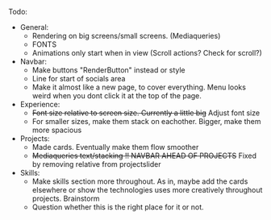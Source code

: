 
Todo:
- General:
    - Rendering on big screens/small screens. (Mediaqueries)
    - FONTS
    - Animations only start when in view (Scroll actions? Check for scroll?)
- Navbar:
    - Make buttons "RenderButton" instead or style
    - Line for start of socials area
    - Make it almost like a new page, to cover everything. Menu looks weird when you dont click it at the top of the page.
- Experience:
    - ~~Font size relative to screen size. Currently a little big~~ Adjust font size
    - For smaller sizes, make them stack on eachother. Bigger, make them more spacious
- Projects:
    - Made cards. Eventually make them flow smoother 
    - ~~Mediaqueries text/stacking !! NAVBAR AHEAD OF PROJECTS~~ Fixed by removing relative from projectslider
- Skills:
    - Make skills section more throughout. As in, maybe add the cards elsewhere or show the technologies uses more creatively throughout projects. Brainstorm
    - Question whether this is the right place for it or not.
